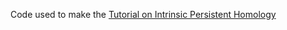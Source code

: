 Code used to make the [Tutorial on Intrinsic Persistent Homology](https://www.youtube.com/watch?v=1lP9ndiM60o)
